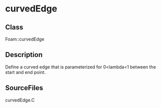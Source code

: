 # curvedEdge 
## Class
Foam::curvedEdge

## Description
Define a curved edge that is parameterized for 0<lambda<1
between the start and end point.

## SourceFiles
curvedEdge.C

